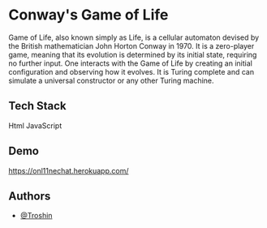 
#  Conway's Game of Life

Game of Life, also known simply as Life, is a cellular automaton devised by the British mathematician John Horton Conway in 1970. It is a zero-player game, meaning that its evolution is determined by its initial state, requiring no further input. One interacts with the Game of Life by creating an initial configuration and observing how it evolves. It is Turing complete and can simulate a universal constructor or any other Turing machine.


## Tech Stack

  Html JavaScript


## Demo

https://onl11nechat.herokuapp.com/


## Authors

- [@Troshin](https://github.com/Creator11)

